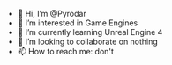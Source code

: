 - 👋 Hi, I’m @Pyrodar
- 👀 I’m interested in Game Engines
- 🌱 I’m currently learning Unreal Engine 4
- 💞️ I’m looking to collaborate on nothing
- 📫 How to reach me: don't

<!---
Pyrodar/Pyrodar is a ✨ special ✨ repository because its `README.md` (this file) appears on your GitHub profile.
You can click the Preview link to take a look at your changes.
--->
